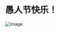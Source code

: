 # 愚人节快乐！
![image](https://user-images.githubusercontent.com/19227901/113241837-0e976880-92e2-11eb-9f99-b36a7d91d8e5.png)

